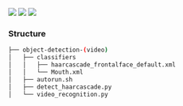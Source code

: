 [![](https://img.shields.io/badge/python-3.8.5-blue.svg?&logo=python&logoColor=yellow)](https://www.python.org/downloads/release/python-385/) [![](https://img.shields.io/badge/OpenCV-3.4.0-blue?&logo=opencv&logoColor=red)](https://docs.opencv.org/3.4.0/index.html) [![](https://img.shields.io/badge/Docker-20.10.14-blue?&logo=Docker&logoColor=blue)](https://hub.docker.com/repository/docker/l22chi/opencv-ubuntu)


### Structure

```bash
├── object-detection-(video)
│   ├── classifiers
│   │   ├── haarcascade_frontalface_default.xml
│   │   └── Mouth.xml
│   ├── autorun.sh
│   ├── detect_haarcascade.py
│   └── video_recognition.py
```

